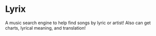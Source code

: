 # Lyrix
A music search engine to help find songs by lyric or artist!  Also can get charts, lyrical meaning,  and translation! 
